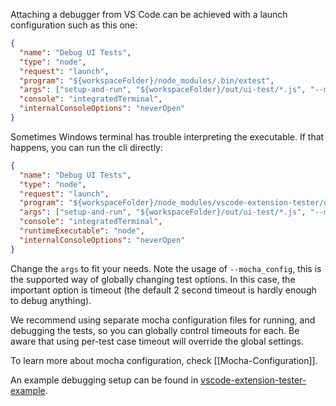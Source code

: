 Attaching a debugger from VS Code can be achieved with a launch configuration such as this one:

```json
{
  "name": "Debug UI Tests",
  "type": "node",
  "request": "launch",
  "program": "${workspaceFolder}/node_modules/.bin/extest",
  "args": ["setup-and-run", "${workspaceFolder}/out/ui-test/*.js", "--mocha_config", "${workspaceFolder}/src/ui-test/.mocharc-debug.js"],
  "console": "integratedTerminal",
  "internalConsoleOptions": "neverOpen"
}
```

Sometimes Windows terminal has trouble interpreting the executable. If that happens, you can run the cli directly:

```json
{
  "name": "Debug UI Tests",
  "type": "node",
  "request": "launch",
  "program": "${workspaceFolder}/node_modules/vscode-extension-tester/out/cli.js",
  "args": ["setup-and-run", "${workspaceFolder}/out/ui-test/*.js", "--mocha_config", "${workspaceFolder}/src/ui-test/.mocharc-debug.js"],
  "console": "integratedTerminal",
  "runtimeExecutable": "node",
  "internalConsoleOptions": "neverOpen"
}
```

Change the `args` to fit your needs. Note the usage of `--mocha_config`, this is the supported way of globally changing test options. In this case, the important option is timeout (the default 2 second timeout is hardly enough to debug anything).

We recommend using separate mocha configuration files for running, and debugging the tests, so you can globally control timeouts for each. Be aware that using per-test case timeout will override the global settings.

To learn more about mocha configuration, check [[Mocha-Configuration]].

An example debugging setup can be found in [vscode-extension-tester-example](https://github.com/redhat-developer/vscode-extension-tester-example).
